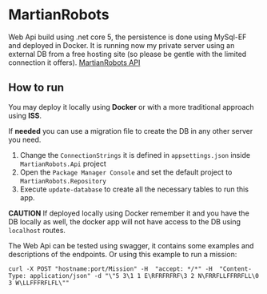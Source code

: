 # MartianRobots

Web Api build using .net core 5, the persistence is done using MySql-EF and deployed in Docker.
It is running now my private server using an external DB from a free hosting site (so please be gentle with the limited connection it offers).
[MartianRobots API](martianrobots.nikomac.duckdns.org/swagger)
## How to run

You may deploy it locally using **Docker** or with a more traditional approach using **ISS**.

If **needed** you can use a migration file to create the DB in any other server you need.

 1. Change the  `ConnectionStrings` it is defined in `appsettings.json` inside `MartianRobots.Api` project
 2. Open the `Package Manager Console` and set the default project to `MartianRobots.Repository`
 3. Execute `update-database` to create all the necessary tables to run this app.

**CAUTION** If deployed locally using Docker remember it and you have the DB locally as well, the docker app will not have access to the DB using `localhost` routes.

The Web Api can be tested using swagger, it contains some examples and descriptions of the endpoints.
Or using this example to run a mission:

    curl -X POST "hostname:port/Mission" -H  "accept: */*" -H  "Content-Type: application/json" -d "\"5 3\1 1 E\RFRFRFRF\3 2 N\FRRFLLFFRRFLL\0 3 W\LLFFFRFLFL\""
